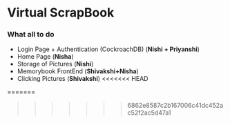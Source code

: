 # Virtual ScrapBook
### What all to do
* Login Page + Authentication (CockroachDB) (**Nishi + Priyanshi**)
* Home Page (**Nisha**)
* Storage of Pictures (**Nishi**)
* Memorybook FrontEnd (**Shivakshi+Nisha**)
* Clicking Pictures (**Shivakshi**)
<<<<<<< HEAD

=======
>>>>>>> 6862e8587c2b167006c41dc452ac52f2ac5d47a1


